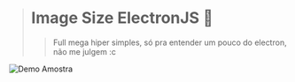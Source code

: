 > # Image Size ElectronJS 🌅
>> Full mega hiper simples, só pra entender um pouco do electron, não me julgem :c

![Demo Amostra](https://i.ibb.co/q0tFqcD/demo.png)

